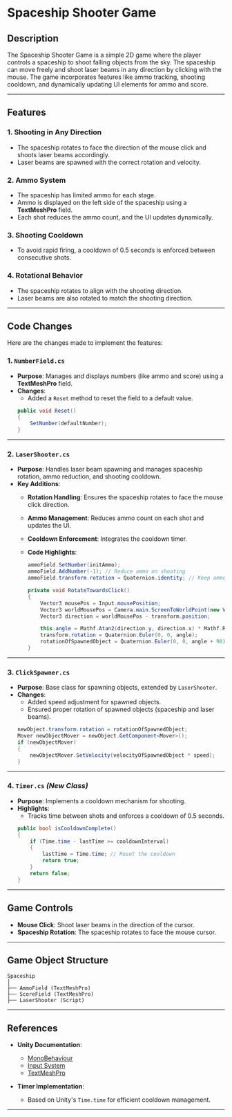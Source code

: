 
# **Spaceship Shooter Game**

## **Description**
The Spaceship Shooter Game is a simple 2D game where the player controls a spaceship to shoot falling objects from the sky. The spaceship can move freely and shoot laser beams in any direction by clicking with the mouse. The game incorporates features like ammo tracking, shooting cooldown, and dynamically updating UI elements for ammo and score.

---

## **Features**
### **1. Shooting in Any Direction**
- The spaceship rotates to face the direction of the mouse click and shoots laser beams accordingly.
- Laser beams are spawned with the correct rotation and velocity.

### **2. Ammo System**
- The spaceship has limited ammo for each stage.
- Ammo is displayed on the left side of the spaceship using a **TextMeshPro** field.
- Each shot reduces the ammo count, and the UI updates dynamically.

### **3. Shooting Cooldown**
- To avoid rapid firing, a cooldown of 0.5 seconds is enforced between consecutive shots.

### **4. Rotational Behavior**
- The spaceship rotates to align with the shooting direction.
- Laser beams are also rotated to match the shooting direction.

---

## **Code Changes**
Here are the changes made to implement the features:

### **1. `NumberField.cs`**
- **Purpose**: Manages and displays numbers (like ammo and score) using a **TextMeshPro** field.
- **Changes**:
  - Added a `Reset` method to reset the field to a default value.
  ```csharp
  public void Reset()
  {
      SetNumber(defaultNumber);
  }
  ```

---

### **2. `LaserShooter.cs`**
- **Purpose**: Handles laser beam spawning and manages spaceship rotation, ammo reduction, and shooting cooldown.
- **Key Additions**:
  - **Rotation Handling**: Ensures the spaceship rotates to face the mouse click direction.
  - **Ammo Management**: Reduces ammo count on each shot and updates the UI.
  - **Cooldown Enforcement**: Integrates the cooldown timer.
  - **Code Highlights**:
    ```csharp
    ammoField.SetNumber(initAmmo);
    ammoField.AddNumber(-1); // Reduce ammo on shooting
    ammoField.transform.rotation = Quaternion.identity; // Keep ammo UI fixed
    ```

    ```csharp
    private void RotateTowardsClick()
    {
        Vector3 mousePos = Input.mousePosition;
        Vector3 worldMousePos = Camera.main.ScreenToWorldPoint(new Vector3(mousePos.x, mousePos.y, -Camera.main.transform.position.z));
        Vector3 direction = worldMousePos - transform.position;

        this.angle = Mathf.Atan2(direction.y, direction.x) * Mathf.Rad2Deg - 180;
        transform.rotation = Quaternion.Euler(0, 0, angle);
        rotationOfSpawnedObject = Quaternion.Euler(0, 0, angle + 90);
    }
    ```

---

### **3. `ClickSpawner.cs`**
- **Purpose**: Base class for spawning objects, extended by `LaserShooter`.
- **Changes**:
  - Added speed adjustment for spawned objects.
  - Ensured proper rotation of spawned objects (spaceship and laser beams).
  ```csharp
  newObject.transform.rotation = rotationOfSpawnedObject;
  Mover newObjectMover = newObject.GetComponent<Mover>();
  if (newObjectMover)
  {
      newObjectMover.SetVelocity(velocityOfSpawnedObject * speed);
  }
  ```

---

### **4. `Timer.cs`** *(New Class)*
- **Purpose**: Implements a cooldown mechanism for shooting.
- **Highlights**:
  - Tracks time between shots and enforces a cooldown of 0.5 seconds.
  ```csharp
  public bool isCooldownComplete()
  {
      if (Time.time - lastTime >= cooldownInterval)
      {
          lastTime = Time.time; // Reset the cooldown
          return true;
      }
      return false;
  }
  ```

---

## **Game Controls**
- **Mouse Click**: Shoot laser beams in the direction of the cursor.
- **Spaceship Rotation**: The spaceship rotates to face the mouse cursor.

---

## **Game Object Structure**
```
Spaceship
│
├── AmmoField (TextMeshPro)
├── ScoreField (TextMeshPro)
├── LaserShooter (Script)
```

---

## **References**
- **Unity Documentation**:
  - [MonoBehaviour](https://docs.unity3d.com/ScriptReference/MonoBehaviour.html)
  - [Input System](https://docs.unity3d.com/Packages/com.unity.inputsystem@1.0/manual/index.html)
  - [TextMeshPro](https://docs.unity3d.com/Packages/com.unity.textmeshpro@1.3/manual/index.html)

- **Timer Implementation**:
  - Based on Unity's `Time.time` for efficient cooldown management.

---
